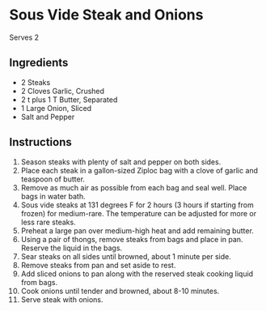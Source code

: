 # Sous Vide Steak and Onions #

Serves 2

## Ingredients ##

- 2 Steaks
- 2 Cloves Garlic, Crushed
- 2 t plus 1 T Butter, Separated
- 1 Large Onion, Sliced
- Salt and Pepper

## Instructions ##

1. Season steaks with plenty of salt and pepper on both sides.
2. Place each steak in a gallon-sized Ziploc bag with a clove of garlic and teaspoon of butter.
3. Remove as much air as possible from each bag and seal well. Place bags in water bath.
2. Sous vide steaks at 131 degrees F for 2 hours (3 hours if starting from frozen) for medium-rare. The temperature can be adjusted for more or less rare steaks.
3. Preheat a large pan over medium-high heat and add remaining butter.
4. Using a pair of thongs, remove steaks from bags and place in pan. Reserve the liquid in the bags.
5. Sear steaks on all sides until browned, about 1 minute per side.
6. Remove steaks from pan and set aside to rest. 
7. Add sliced onions to pan along with the reserved steak cooking liquid from bags.
8. Cook onions until tender and browned, about 8-10 minutes.
9. Serve steak with onions.